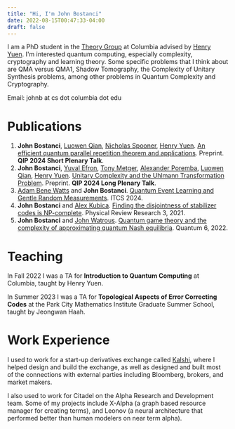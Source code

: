 ```yaml
---
title: "Hi, I'm John Bostanci"
date: 2022-08-15T00:47:33-04:00
draft: false
---
```

I am a PhD student in the [Theory Group](https://theory.cs.columbia.edu/) at Columbia advised by [Henry Yuen](https://henryyuen.net/).  I'm interested quantum computing, especially complexity, cryptography and learning theory.  Some specific problems that I think about are QMA versus QMA1, Shadow Tomography, the Complexity of Unitary Synthesis problems, among other problems in Quantum Complexity and Cryptography. 

Email: johnb at cs dot columbia dot edu

# Publications
1. __John Bostanci__, [Luowen Qian](https://cs-people.bu.edu/luowenq/), [Nicholas Spooner](https://spooner.cc), [Henry Yuen](https://henryyuen.net).  [An efficient quantum parallel repetition theorem and applications](https://arxiv.org/abs/2311.10681). Preprint. __QIP 2024 Short Plenary Talk__.
2. __John Bostanci__, [Yuval Efron](https://zxrtde.github.io/), [Tony Metger](https://scholar.google.com/citations?user=sgcI--IAAAAJ&hl=en), [Alexander Poremba](http://www.its.caltech.edu/~aporemba/), [Luowen Qian](https://cs-people.bu.edu/luowenq/), [Henry Yuen](https://henryyuen.net). [Unitary Complexity and the Uhlmann Transformation Problem](https://arxiv.org/abs/2306.13073). Preprint. __QIP 2024 Long Plenary Talk__.
3. [Adam Bene Watts](https://www.adambenewatts.ca/) and __John Bostanci__. [Quantum Event Learning and Gentle Random Measurements](https://arxiv.org/abs/2210.09155).  ITCS 2024.
4. __John Bostanci__ and [Alex Kubica](https://scholar.google.com/citations?user=D8VDo7YAAAAJ&hl=en). [Finding the disjointness of stabilizer codes is NP-complete](https://arxiv.org/abs/2108.04738). Physical Review Research 3, 2021.
5. __John Bostanci__ and [John Watrous](https://johnwatrous.com/). [Quantum game theory and the complexity of approximating quantum Nash equilibria](https://arxiv.org/abs/2102.00512). Quantum 6, 2022.

# Teaching
In Fall 2022 I was a TA for __Introduction to Quantum Computing__ at Columbia, taught by Henry Yuen.

In Summer 2023 I was a TA for __Topological Aspects of Error Correcting Codes__ at the Park City Mathematics Institute Graduate Summer School, taught by Jeongwan Haah. 

# Work Experience
I used to work for a start-up derivatives exchange called [Kalshi](https://kalshi.com/), where I helped design and build the exchange, as well as designed and built most of the connections with external parties including Bloomberg, brokers, and market makers.   

I also used to work for Citadel on the Alpha Research and Development team.  Some of my projects include X-Alpha (a graph based resource manager for creating terms), and Leonov (a neural architecture that performed better than human modelers on near term alpha).  


